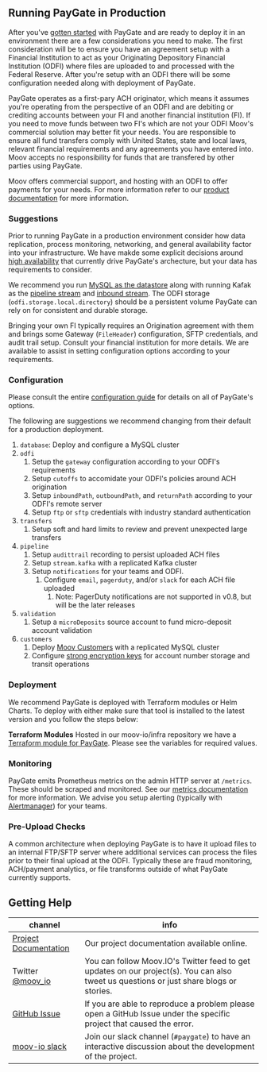 ## Running PayGate in Production

After you've [gotten started](https://github.com/moov-io/paygate#getting-started) with PayGate and are ready to deploy it in an environment there are a few considerations you need to make. The first consideration will be to ensure you have an agreement setup with a Financial Institution to act as your Originating Depository Financial Institution (ODFI) where files are uploaded to and processed with the Federal Reserve. After you're setup with an ODFI there will be some configuration needed along with deployment of PayGate.

PayGate operates as a first-pary ACH originator, which means it assumes you're operating from the perspective of an ODFI and are debiting or crediting accounts between your FI and another financial institution (FI). If you need to move funds between two FI's which are not your ODFI Moov's commercial solution may better fit your needs. You are responsible to ensure all fund transfers comply with United States, state and local laws, relevant financial requirements and any agreements you have entered into. Moov accepts no responsibility for funds that are transfered by other parties using PayGate.

Moov offers commercial support, and hosting with an ODFI to offer payments for your needs. For more information refer to our [product documentation](https://moov-io.github.io/paygate/) for more information.

### Suggestions

Prior to running PayGate in a production environment consider how data replication, process monitoring, networking, and general availability factor into your infrastructure. We have makde some explicit decisions around [high availability](./ha.md) that currently drive PayGate's archecture, but your data has requirements to consider.

We recommend you run [MySQL as the datastore](./config.md#database) along with running Kafak as the [pipeline stream](./config.md#pipeline) and [inbound stream](#TODO). The ODFI storage (`odfi.storage.local.directory`) should be a persistent volume PayGate can rely on for consistent and durable storage.

Bringing your own FI typically requires an Origination agreement with them and brings some Gateway (`FileHeader`) configuration, SFTP credentials, and audit trail setup. Consult your financial institution for more details. We are available to assist in setting configuration options according to your requirements.

### Configuration

Please consult the entire [configuration guide](./config.md) for details on all of PayGate's options.

The following are suggestions we recommend changing from their default for a production deployment.

1. `database`: Deploy and configure a MySQL cluster
1. `odfi`
   1. Setup the `gateway` configuration according to your ODFI's requirements
   1. Setup `cutoffs` to accomidate your ODFI's policies around ACH origination
   1. Setup `inboundPath`, `outboundPath`, and `returnPath` according to your ODFI's remote server
   1. Setup `ftp` or `sftp` credentials with industry standard authentication
1. `transfers`
   1. Setup soft and hard limits to review and prevent unexpected large transfers
1. `pipeline`
   1. Setup `audittrail` recording to persist uploaded ACH files
   1. Setup `stream.kafka` with a replicated Kafka cluster
   1. Setup `notifications` for your teams and ODFI.
      1. Configure `email`, `pagerduty`, and/or `slack` for each ACH file uploaded
         1. Note: PagerDuty notifications are not supported in v0.8, but will be the later releases
1. `validation`
   1. Setup a `microDeposits` source account to fund micro-deposit account validation
1. `customers`
   1. Deploy [Moov Customers](https://github.com/moov-io/customers) with a replicated MySQL cluster
   1. Configure [strong encryption keys](https://github.com/moov-io/customers#account-numbers) for account number storage and transit operations

### Deployment

We recommend PayGate is deployed with Terraform modules or Helm Charts. To deploy with either make sure that tool is installed to the latest version and you follow the steps below:

**Terraform Modules**
Hosted in our moov-io/infra repository we have a [Terraform module for PayGate](https://github.com/moov-io/infra/blob/master/modules/paygate/variables.tf). Please see the variables for required values.

<!--
**Helm Charts**
Hosted in our moov-io/charts repository we have a [Helm chart for PayGate](https://github.com/moov-io/charts/tree/master/charts/paygate). Please fill in `values.yaml` with the required values.
-->

### Monitoring

PayGate emits Prometheus metrics on the admin HTTP server at `/metrics`. These should be scraped and monitored. See our [metrics documentation](./metrics.md) for more information. We advise you setup alerting (typically with [Alertmanager](https://github.com/prometheus/alertmanager)) for your teams.

### Pre-Upload Checks

A common architecture when deploying PayGate is to have it upload files to an internal FTP/SFTP server where additional services can process the files prior to their final upload at the ODFI. Typically these are fraud monitoring, ACH/payment analytics, or file transforms outside of what PayGate currently supports.

## Getting Help

 channel | info
 ------- | -------
 [Project Documentation](https://moov-io.github.io/paygate/) | Our project documentation available online.
 Twitter [@moov_io](https://twitter.com/moov_io)	| You can follow Moov.IO's Twitter feed to get updates on our project(s). You can also tweet us questions or just share blogs or stories.
 [GitHub Issue](https://github.com/moov-io) | If you are able to reproduce a problem please open a GitHub Issue under the specific project that caused the error.
 [moov-io slack](https://slack.moov.io/) | Join our slack channel (`#paygate`) to have an interactive discussion about the development of the project.
